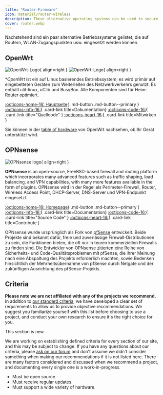 ```yaml
---
title: "Router-Firmware"
icon: material/router-wireless
description: These alternative operating systems can be used to secure your router or Wi-Fi access point.
cover: router.webp
---
```


Nachstehend sind ein paar alternative Betriebssysteme gelistet, die auf Routern, WLAN-Zugangspunkten usw. eingesetzt werden können.

## OpenWrt

<div class="admonition recommendation" markdown>

![OpenWrt-Logo](assets/img/router/openwrt.svg#only-light){ align=right }
![OpenWrt-Logo](assets/img/router/openwrt-dark.svg#only-dark){ align=right }

**OpenWrt* ist ein auf Linux basierendes Betriebssystem; es wird primär auf eingebetteten Geräten zum Weiterleiten des Netzwerkverkehrs genutzt. Es enthält util-linux, uClib und BusyBox. Alle Komponenten sind für Heim-Router optimiert.

[:octicons-home-16: Hauptseite](https://openwrt.org){ .md-button .md-button--primary }
[:octicons-info-16:](https://openwrt.org/docs/start){ .card-link title=Dokumentation}
[:octicons-code-16:](https://github.com/openwrt/openwrt){ .card-link title="Quellcode" }
[:octicons-heart-16:](https://openwrt.org/donate){ .card-link title=Mitwirken }

</details>

</div>

Sie können in der [table of hardware](https://openwrt.org/toh/start) von OpenWrt nachsehen, ob Ihr Gerät unterstützt wird.

## OPNsense

<div class="admonition recommendation" markdown>

![OPNsense logo](assets/img/router/opnsense.svg){ align=right }

**OPNsense** is an open-source, FreeBSD-based firewall and routing platform which incorporates many advanced features such as traffic shaping, load balancing, and VPN capabilities, with many more features available in the form of plugins. OPNsense wird in der Regel als Perimeter-Firewall, Router, Wireless Access Point, DHCP-Server, DNS-Server und VPN-Endpunkt eingesetzt.

[:octicons-home-16: Homepage](https://opnsense.org){ .md-button .md-button--primary }
[:octicons-info-16:](https://docs.opnsense.org/index.html){ .card-link title=Documentation}
[:octicons-code-16:](https://github.com/opnsense){ .card-link title="Source Code" }
[:octicons-heart-16:](https://opnsense.org/donate){ .card-link title=Contribute }

</details>

</div>

OPNsense wurde ursprünglich als Fork von [pfSense](https://en.wikipedia.org/wiki/PfSense) entwickelt. Beide Projekte sind bekannt dafür, freie und zuverlässige Firewall-Distributionen zu sein, die Funktionen bieten, die oft nur in teuren kommerziellen Firewalls zu finden sind. Die Entwickler von OPNsense [zitierten](https://docs.opnsense.org/history/thefork.html) eine Reihe von Sicherheits- und Code-Qualitätsproblemen mit pfSense, die ihrer Meinung nach eine Abspaltung des Projekts erforderlich machten, sowie Bedenken hinsichtlich der Mehrheitsübernahme von pfSense durch Netgate und der zukünftigen Ausrichtung des pfSense-Projekts.

## Criteria

**Please note we are not affiliated with any of the projects we recommend.** In addition to [our standard criteria](about/criteria.md), we have developed a clear set of requirements to allow us to provide objective recommendations. We suggest you familiarize yourself with this list before choosing to use a project, and conduct your own research to ensure it's the right choice for you.

<div class="admonition example" markdown>
<p class="admonition-title">This section is new</p>

We are working on establishing defined criteria for every section of our site, and this may be subject to change. If you have any questions about our criteria, please [ask on our forum](https://discuss.privacyguides.net/latest) and don't assume we didn't consider something when making our recommendations if it is not listed here. There are many factors considered and discussed when we recommend a project, and documenting every single one is a work-in-progress.

</div>

- Must be open source.
- Must receive regular updates.
- Must support a wide variety of hardware.
